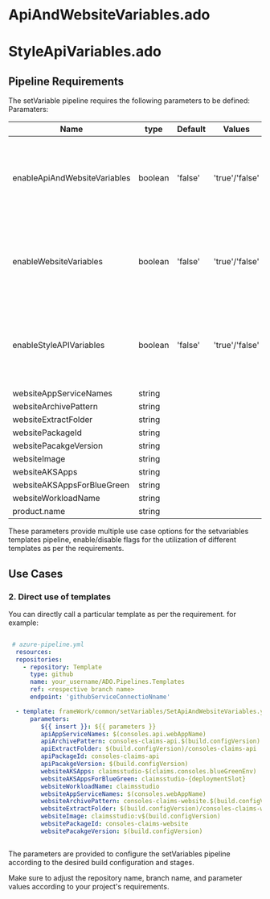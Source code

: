 # ApiAndWebsiteVariables.ado

# StyleApiVariables.ado


## Pipeline Requirements

The setVariable pipeline requires the following parameters to be defined:
Paramaters:


| Name  | type | Default | Values | Opional/Required | Comments |
| ------------- | ------------- | ------------- | ------------- | ------------- | ------------- |
| enableApiAndWebsiteVariables | boolean | 'false' | 'true'/'false' | Required | This is a Boolean value to define whether to use this template or not  |
| enableWebsiteVariables | boolean | 'false' | 'true'/'false' | Required | This is a Boolean value to define whether to use this template or not  |
| enableStyleAPIVariables  | boolean | 'false' | 'true'/'false' | Required | This is a Boolean value to define whether to use this template or not  |
| websiteAppServiceNames | string | | | Optional | |
| websiteArchivePattern | string | | | Optional | |
| websiteExtractFolder | string | | | Optional | |
| websitePackageId | string | | | Optional | |
| websitePacakgeVersion | string | | | Optional | |
| websiteImage | string | | | Optional | |
| websiteAKSApps | string | | | Optional | |
| websiteAKSAppsForBlueGreen | string | | | Optional | |
| websiteWorkloadName | string | | | Optional | |
| product.name | string | | | Required | |

  These parameters provide multiple use case options for the setvariables templates pipeline, enable/disable flags for the utilization of different templates as per the requirements.


## Use Cases



### 2. Direct use of templates

You can directly call a particular template as per the requirement. for example: 

```yaml

 # azure-pipeline.yml
  resources:
  repositories:
    - repository: Template
      type: github
      name: your_username/ADO.Pipelines.Templates
      ref: <respective branch name>
      endpoint: 'githubServiceConnectioNname'

  - template: frameWork/common/setVariables/SetApiAndWebsiteVariables.yml@Template
      parameters:
         ${{ insert }}: ${{ parameters }}
         apiAppServiceNames: $(consoles.api.webAppName)
         apiArchivePattern: consoles-claims-api.$(build.configVersion).*
         apiExtractFolder: $(build.configVersion)/consoles-claims-api
         apiPackageId: consoles-claims-api
         apiPacakgeVersion: $(build.configVersion)
         websiteAKSApps: claimsstudio-$(claims.consoles.blueGreenEnv)
         websiteAKSAppsForBlueGreen: claimsstudio-{deploymentSlot}
         websiteWorkloadName: claimsstudio
         websiteAppServiceNames: $(consoles.webAppName)
         websiteArchivePattern: consoles-claims-website.$(build.configVersion).*
         websiteExtractFolder: $(build.configVersion)/consoles-claims-website
         websiteImage: claimsstudio:v$(build.configVersion)
         websitePackageId: consoles-claims-website
         websitePacakgeVersion: $(build.configVersion)



  ```

The parameters are provided to configure the setVariables pipeline according to the desired build configuration and stages.

Make sure to adjust the repository name, branch name, and parameter values according to your project's requirements.

